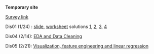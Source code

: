 **Temporary site**

[Survey link](https://goo.gl/forms/pDu2y4jxGpFPvoig1)

Dis01 (1/24) : [slide](https://slides.com/zihaochen-1/deck), [worksheet](https://stat222.github.io/assets/dis01.pdf) solutions [1](https://stat222.github.io/assets/dis01-1.pdf), [2](https://stat222.github.io/assets/dis01-2.pdf), [3](https://stat222.github.io/assets/dis01-3.pdf), [4](https://stat222.github.io/assets/dis01-4.pdf)

Dis04 (2/14): [EDA and Data Cleaning](https://stat222.github.io/assets/EDA.zip)

Dis05 (2/21): [Visualization, feature engineering and linear regression](https://stat222.github.io/assets/lab5.zip)





